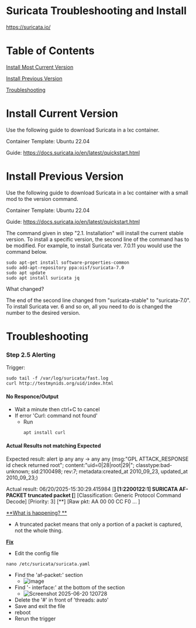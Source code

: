 # Suricata Troubleshooting and Install
https://suricata.io/

# Table of Contents
[Install Most Current Version](#Install_Current_Version)

[Install Previous Version](#Install_Previous_Version)

[Troubleshooting](#Troubleshooting)

# Install Current Version
Use the following guide to download Suricata in a lxc container.

Container Template: Ubuntu 22.04

Guide: https://docs.suricata.io/en/latest/quickstart.html

# Install Previous Version 
Use the following guide to download Suricata in a lxc container with a small mod to the version command.

Container Template: Ubuntu 22.04

Guide: https://docs.suricata.io/en/latest/quickstart.html

The command given in step "2.1. Installation" will install the current stable version. To install a specific version, the second line of the command has to be modified. For example, to install Suricata ver. 7.0.11 you would use the command below. 

```
sudo apt-get install software-properties-common
sudo add-apt-repository ppa:oisf/suricata-7.0
sudo apt update
sudo apt install suricata jq
```

What changed?

The end of the second line changed from "suricata-stable" to "suricata-7.0". To install Suricata ver. 6 and so on, all you need to do is changed the number to the desired version.


# Troubleshooting

### Step 2.5 Alerting

Trigger:

```
sudo tail -f /var/log/suricata/fast.log
curl http://testmynids.org/uid/index.html
```

#### No Responce/Output
- Wait a minute then ctrl+C to cancel
- If error 'Curl: command not found'
  - Run
    ```
    apt install curl
    ```

#### Actual Results not matching Expected
Expected result: alert ip any any -> any any (msg:"GPL ATTACK_RESPONSE id check returned root"; content:"uid=0|28|root|29|"; classtype:bad-unknown; sid:2100498; rev:7; metadata:created_at 2010_09_23, updated_at 2010_09_23;)

Actual result: 06/20/2025-15:30:29.415984  [**] [1:2200122:1] SURICATA AF-PACKET truncated packet [**] [Classification: Generic Protocol Command Decode] [Priority: 3] [**] [Raw pkt: AA 00 00 CC F0 ... ]

<ins>**What is happening? **</ins>
  - A truncated packet means that only a portion of a packet is captured, not the whole thing.

<ins>**Fix**</ins>
  - Edit the config file
  ```
  nano /etc/suricata/suricata.yaml
  ```
  - Find the 'af-packet:' section
    - ![image](https://github.com/user-attachments/assets/563b7481-a2d3-4532-8780-72cd64b7f4ab)
  - Find '- interface:' at the bottom of the section
    - ![Screenshot 2025-06-20 120728](https://github.com/user-attachments/assets/70f154a1-8577-4bae-b8ad-614eec42f12f)
  - Delete the '#' in front of 'threads: auto'
  - Save and exit the file
  - reboot
  - Rerun the trigger
